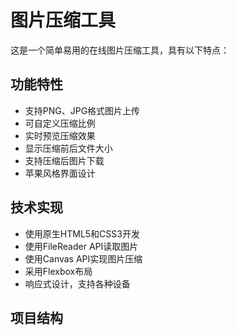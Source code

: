 # 图片压缩工具

这是一个简单易用的在线图片压缩工具，具有以下特点：

## 功能特性
- 支持PNG、JPG格式图片上传
- 可自定义压缩比例
- 实时预览压缩效果
- 显示压缩前后文件大小
- 支持压缩后图片下载
- 苹果风格界面设计

## 技术实现
- 使用原生HTML5和CSS3开发
- 使用FileReader API读取图片
- 使用Canvas API实现图片压缩
- 采用Flexbox布局
- 响应式设计，支持各种设备

## 项目结构 
